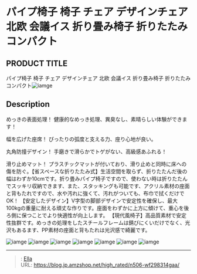 # パイプ椅子  椅子 チェア デザインチェア 北欧 会議イス 折り畳み椅子  折りたたみ コンパクト


## PRODUCT TITLE 

パイプ椅子  椅子 チェア デザインチェア 北欧 会議イス 折り畳み椅子  折りたたみ コンパクト![iamge](https://b2bfiles1.gigab2b.cn/image/wkseller/7404/20230419_35d6f56c409995dbeb8516ee79b2a823.jpg)

## Description

めっきの表面処理！
健康的なめっき処理、異臭なし、素晴らしい体験ができます！

幅を広げた座席！
ぴったりの弧度と支える力、座り心地が良い。

丸角防撞デザイン！
手磨きで滑らかでトゲがない、高級感あふれる！

滑り止めマット！
プラスチックマットが付いており、滑り止めと同時に床への傷を防ぐ。【省スペースな折りたたみ式】生活空間を取らず、折りたたんだ後の幅はわずか10cmです。折り畳みパイプ椅子ですので、使わない時は折りたたんでスッキリ収納できます、また、スタッキングも可能です、アクリル素材の座面と背もたれですので、水や汚れに強くて、汚れがついても、布巾で拭くだけでOK！
【安定したデザイン】V字型の脚部デザインで安定性を確保し、最大100kgの重量に耐える頑丈な作りです。座面をわずかに上方に傾けて、重心を後ろ側に保つことでより快適性が向上します。
【現代風椅子】高品質素材で安定性抜群です。めっきの処理をしたスチールフレームは錆びにくいだけでなく、光沢もあるます、PP素材の座面と背もたれは光沢感で綺麗です。







![iamge](https://b2bfiles1.gigab2b.cn/image/wkseller/7404/20230419_83d834e7e43a761515f5e37eb8f54189.jpg)
![iamge](https://b2bfiles1.gigab2b.cn/image/wkseller/7404/20230419_134d54c52bd27ae9dbbd7b3c51d63869.jpg)
![iamge](https://b2bfiles1.gigab2b.cn/image/wkseller/7404/20221227_d871a5258d1e8988e7e6fe1e2037d073.jpg)
![iamge](https://b2bfiles1.gigab2b.cn/image/wkseller/7404/20221227_03d7e064b1c76379b27a563dcfd1a8b1.jpg)
![iamge](nan)
![iamge](nan)
![iamge](nan)


---

> : [Ella](https://blog.jp.amzshop.net/)  
> URL: https://blog.jp.amzshop.net/high_rated/n506-wf298314gaa/  


